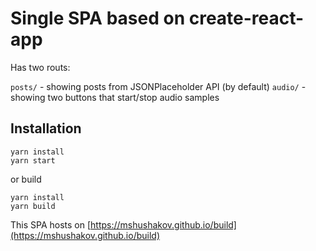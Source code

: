 Single SPA based on create-react-app
=======

Has two routs:

`posts/` - showing posts from JSONPlaceholder API  (by default)
`audio/` - showing two buttons that start/stop audio samples


Installation
--------

```
yarn install
yarn start
``` 

or build

```
yarn install
yarn build
```

This SPA hosts on [https://mshushakov.github.io/build](https://mshushakov.github.io/build)  
